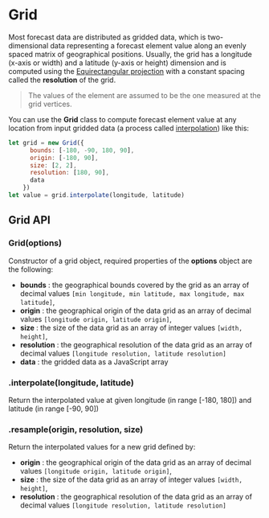 # Grid

Most forecast data are distributed as gridded data, which is two-dimensional data representing a forecast element value along an evenly spaced matrix of geographical positions. Usually, the grid has a longitude (x-axis or width) and a latitude (y-axis or height) dimension and is computed using the [Equirectangular projection](https://en.wikipedia.org/wiki/Equirectangular_projection) with a constant spacing called the **resolution** of the grid.

> The values of the element are assumed to be the one measured at the grid vertices.

You can use the **Grid** class to compute forecast element value at any location from input gridded data (a process called [interpolation](https://en.wikipedia.org/wiki/Bilinear_interpolation)) like this:
```javascript
let grid = new Grid({
      bounds: [-180, -90, 180, 90],
      origin: [-180, 90],
      size: [2, 2],
      resolution: [180, 90],
      data
    })
let value = grid.interpolate(longitude, latitude)
```

## Grid API

### Grid(options)

Constructor of a grid object, required properties of the **options** object are the following:
* **bounds** : the geographical bounds covered by the grid as an array of decimal values `[min longitude, min latitude, max longitude, max latitude]`,
* **origin** : the geographical origin of the data grid as an array of decimal values `[longitude origin, latitude origin]`,
* **size** : the size of the data grid as an array of integer values `[width, height]`,
* **resolution** : the geographical resolution of the data grid as an array of decimal values `[longitude resolution, latitude resolution]`
* **data** : the gridded data as a JavaScript array

### .interpolate(longitude, latitude)

Return the interpolated value at given longitude (in range [-180, 180]) and latitude (in range [-90, 90])

### .resample(origin, resolution, size)

Return the interpolated values for a new grid defined by:
* **origin** : the geographical origin of the data grid as an array of decimal values `[longitude origin, latitude origin]`,
* **size** : the size of the data grid as an array of integer values `[width, height]`,
* **resolution** : the geographical resolution of the data grid as an array of decimal values `[longitude resolution, latitude resolution]`

